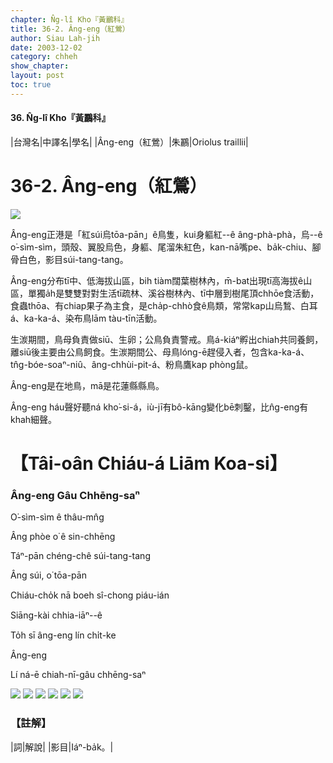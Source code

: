 ```yaml
---
chapter: N̂g-lî Kho『黃鸝科』
title: 36-2. Âng-eng（紅鶯）
author: Siau Lah-jih
date: 2003-12-02
category: chheh
show_chapter: 
layout: post
toc: true
---
```


#### 36. N̂g-lî Kho『黃鸝科』


|台灣名|中譯名|學名|
|Âng-eng（紅鶯）|朱鸝|Oriolus traillii|

# 36-2. Âng-eng（紅鶯）

![](../too5/36/36-2-7.紅鶯.jpg)


Âng-eng正港是「紅súi烏tōa-pān」ê鳥隻，kui身軀紅--ê âng-phà-phà，烏--ê o͘-sìm-sìm，頭殼、翼股烏色，身軀、尾溜朱紅色，kan-nā嘴pe、ba̍k-chiu、腳骨白色，影目súi-tang-tang。

Âng-eng分布tī中、低海拔山區，bih tiàm闊葉樹林內，m̄-bat出現tī高海拔ê山區，單獨a̍h是雙雙對對生活tī疏林、溪谷樹林內、tī中層到樹尾頂chhōe食活動，食蟲thōa、有chiap果子為主食，是cha̍p-chhò食ê鳥類，常常kap山烏鶖、白耳á、ka-ka-á、染布鳥lām tàu-tīn活動。

生湠期間，鳥母負責做siū、生卵；公鳥負責警戒。鳥á-kiáⁿ孵出chiah共同養飼，離siū後主要由公鳥飼食。生湠期間公、母鳥lóng-ē趕侵入者，包含ka-ka-á、tn̂g-bóe-soaⁿ-niû、âng-chhùi-pit-á、粉鳥鷹kap phòng鼠。

Âng-eng是在地鳥，mā是花蓮縣縣鳥。

Âng-eng háu聲好聽ná kho͘-si-á，iù-jī有bô-kāng變化bē刺鑿，比n̂g-eng有khah細聲。



# 【Tâi-oân Chiáu-á Liām Koa-si】

### **Âng-eng Gâu Chhēng-saⁿ**

O͘-sìm-sìm ê thâu-mn̂g

Âng phòe o͘ ê sin-chhēng

Táⁿ-pān chéng-chê súi-tang-tang

Âng súi, o͘ tōa-pān

Chiáu-cho̍k nā boeh sî-chong piáu-ián

Siāng-kài chhia-iāⁿ--ê

To̍h sī âng-eng lín chi̍t-ke

Âng-eng 

Lí ná-ē chiah-nī-gâu chhēng-saⁿ


![](../too5/36/36-2-2.紅鶯.jpg)
![](../too5/36/36-2-6.紅鶯.jpg)
![](../too5/36/36-2-5.紅鶯.jpg)
![](../too5/36/36-2-4.紅鶯.jpg)
![](../too5/36/36-2-3.紅鶯.jpg)
![](../too5/36/36-2-1.紅鶯.jpg)


### 【註解】

|詞|解說|
|影目|Iáⁿ-ba̍k。|

